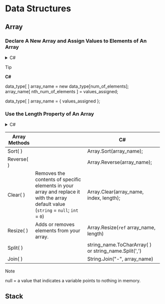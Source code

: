 # Data Structures

## Array

### Declare A New Array and Assign Values to Elements of An Array

<details>

  <summary> C# </summary>
  
  ```C++
  string[] orderIDs = new string[3];  // create a new integer array with three elements
  
  orderIDs[0] = "A123";  // assign value to first element of the array
  orderIDs[1] = "B456";
  orderIDs[2] = "C789";
  ```
  
  ```
  string[] orderIDs = {"A123", "B456", "C789"};  // declare the array initialize values in a single statement
  ```
  
</details>

> [!TIP]
> **C#**
> 
> data_type[ ] array_name = new data_type[num_of_elements];    
> array_name[ nth_num_of_elements ] = values_assigned;    
> 
> data_type[ ] array_name = { values_assigned };

### Use the Length Property of An Array

<details>

  <summary> C# </summary>
  
  ```
  orderIDs.Length
  ```

</details>

| Array Methods || C# |
| --- | --- | --- |
| Sort( ) || Array.Sort(array_name); |
| Reverse( ) || Array.Reverse(array_name); |
| Clear( ) | Removes the contents of specific elements in your array and replace it with the array default value (`string` = `null`; `int` = `0`) | Array.Clear(array_name, index, length);
| Resize( ) | Adds or removes elements from your array. | Array.Resize(`ref` array_name, length) |
| Split( ) | | string_name.ToCharArray( ) or string_name.Split(',') |
| Join( ) || String.Join("-", array_name) |

> [!NOTE]
> null = a value that indicates a variable points to nothing in memory.

## Stack
